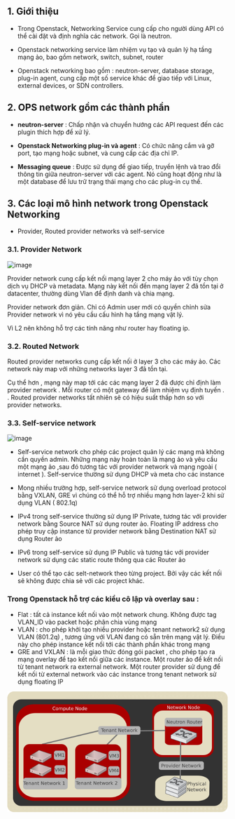 ## 1. Giới thiệu


- Trong Openstack, Networking Service cung cấp cho người dùng API có thể cài đặt và định nghĩa các network. Gọi là neutron.


- Openstack networking service làm nhiệm vụ tạo và quản lý hạ tầng mạng ảo, bao gồm network, switch, subnet, router


- Openstack networking bao gồm : neutron-server, database storage, plug-in agent, cung cấp một số service khác để giao tiếp với Linux, external devices, or SDN controllers.

## 2. OPS network gồm các thành phần
- **neutron-server** : Chấp nhận và chuyển hướng các API request đến các plugin thích hợp để xử lý.

- **Openstack Networking plug-in và agent** : Có chức năng cắm và gỡ port, tạo mạng hoặc subnet, và cung cấp các địa chỉ IP.

- **Messaging queue** : Được sử dụng để giao tiếp, truyền lệnh và trao đổi thông tin giữa neutron-server với các agent. Nó cũng hoạt động như là một database để lưu trữ trạng thái mạng cho các plug-in cụ thể.

## 3.  Các loại mô hình network trong Openstack Networking 

- Provider,  Routed provider networks và self-service


### 3.1. Provider Network

![image](https://user-images.githubusercontent.com/83824403/178648181-abfbb4b2-09fd-4f24-91f9-9610beead2ab.png)



Provider network cung cấp kết nối mạng layer 2 cho máy ảo với tùy chọn dịch vụ DHCP và metadata. Mạng này kết nối đến mạng layer 2 đã tồn tại ở datacenter, thường dùng Vlan để định danh và chia mạng.

Provider network đơn giản. Chỉ có Admin user mới có quyền chỉnh sửa Provider network vì nó yêu cầu cấu hình hạ tầng mạng vật lý.

Vì L2 nên không hỗ trợ các tính năng như router hay floating ip.



### 3.2. Routed Network 

Routed provider networks cung cấp kết nối ở layer 3 cho các máy ảo. Các network này map với những networks layer 3 đã tồn tại.

Cụ thể hơn , mạng này map tới các các mạng layer 2 đã được chỉ định làm provider network . Mỗi router có một gateway để làm nhiệm vụ định tuyến . . Routed provider networks tất nhiên sẽ có hiệu suất thấp hơn so với provider networks.

### 3.3. Self-service network

![image](https://user-images.githubusercontent.com/83824403/178648137-f8c9ebda-5a64-4886-bfe0-943180640784.png)


- Self-service network cho phép các project quản lý các mạng mà không cần quyền admin. Những mạng này hoàn toàn là mạng ảo và yêu cầu một mạng ảo ,sau đó tương tác với provider network và mạng ngoài ( internet ). Self-service thường sử dụng DHCP và meta cho các instance
- Mong nhiều trường hợp, self-service network sử dụng overload protocol bằng VXLAN, GRE vì chúng có thể hỗ trợ nhiều mạng hơn layer-2 khi sử dụng VLAN ( 802.1q) 
- IPv4 trong self-service thường sử dụng IP Private, tương tác với provider network bằng Source NAT sử dụng router ảo. Floating IP address cho phép truy cập instance từ provider network bằng Destination NAT sử dụng Router ảo 
- IPv6 trong self-service sử dụng IP Public và tương tác với provider network sử dụng các static route thông qua các Router ảo


- User có thể tạo các selt-network theo từng project.  Bởi vậy các kết nối sẽ không được chia sẻ với  các project khác. 

### Trong Openstack hỗ trợ các kiểu cô lập và overlay sau :
- Flat : tất cả instance kết nối vào một network chung. Không được tag VLAN_ID vào packet hoặc phân chia vùng mạng 
- VLAN :  cho phép khởi tạo nhiều provider hoặc tenant network2 sử dụng VLAN (801.2q) , tương ứng với VLAN  đang có sẵn trên mạng vật lý. Điều này cho phép instance kết nối tới các thành phần khác trong mạng
- GRE and VXLAN : là mỗi giao thức đóng gói packet , cho phép tạo ra mạng overlay để tạo kết nối giữa các instance.  Một router ảo để kết nối từ tenant network ra external network.  Một router provider sử dụng để kết nối từ external network vào các instance trong tenant network sử dụng floating IP

<img src="https://github.com/lean15998/Openstack/blob/main/images/07.01.png">

